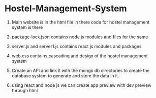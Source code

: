 # Hostel-Management-System

1) Main website is in the html file in there code for hostel management system is there

2) package-lock.json contains node js modules and files for the same

3) server.js and server1.js contains react js modules and packages

4) web.css contains cascading and design of the hostel management system

5) Create an API and link it with the mongo db directories to create the database system to generate and store the data in it.

6) using react and node js we can create app preview with dev preview through html


